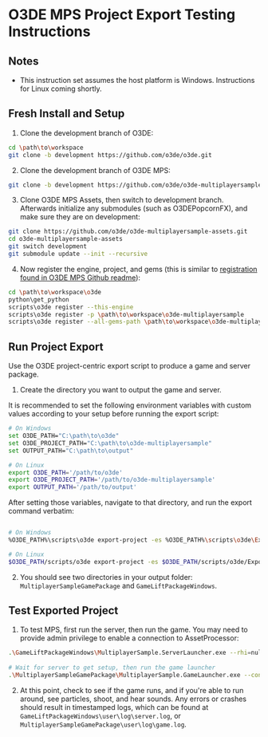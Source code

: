 # O3DE MPS Project Export Testing Instructions

## Notes

* This instruction set assumes the host platform is Windows. Instructions for Linux coming shortly.

## Fresh Install and Setup
1. Clone the development branch of O3DE:
```bash
cd \path\to\workspace
git clone -b development https://github.com/o3de/o3de.git 
```
2. Clone the development branch of O3DE MPS:
```bash
git clone -b development https://github.com/o3de/o3de-multiplayersample.git
```
3. Clone O3DE MPS Assets, then switch to development branch. Afterwards initialize any submodules (such as O3DEPopcornFX), and make sure they are on development:
```bash
git clone https://github.com/o3de/o3de-multiplayersample-assets.git
cd o3de-multiplayersample-assets
git switch development
git submodule update --init --recursive
```
4. Now register the engine, project, and gems (this is similar to [registration found in O3DE MPS Github readme](https://github.com/o3de/o3de-multiplayersample/blob/MPSProjectExportTestingInstructions/README.md#step-2-register-the-engine-the-project-and-the-gems)):
```bash
cd \path\to\workspace\o3de
python\get_python
scripts\o3de register --this-engine
scripts\o3de register -p \path\to\workspace\o3de-multiplayersample
scripts\o3de register --all-gems-path \path\to\workspace\o3de-multiplayersample-assets\Gems
```

## Run Project Export
Use the O3DE project-centric export script to produce a game and server package. 

1. Create the directory you want to output the game and server.

It is recommended to set the following environment variables with custom values according to your setup before running the export script:
```bash
# On Windows
set O3DE_PATH="C:\path\to\o3de"
set O3DE_PROJECT_PATH="C:\path\to\o3de-multiplayersample"
set OUTPUT_PATH="C:\path\to\output"

# On Linux
export O3DE_PATH='/path/to/o3de'
export O3DE_PROJECT_PATH='/path/to/o3de-multiplayersample'
export OUTPUT_PATH='/path/to/output'
```

After setting those variables, navigate to that directory, and run the export command verbatim:
```bash

# On Windows
%O3DE_PATH%\scripts\o3de export-project -es %O3DE_PATH%\scripts\o3de\ExportScripts\export_standalone_monolithic_project_centric.py -pp %O3DE_PROJECT_PATH% -out %OUTPUT_PATH% -cfg release -a zip -nounified -gpfp launch_client.cfg -spfp launch_client.cfg -code -assets -ll INFO -sl %O3DE_PROJECT_PATH%\AssetBundling\SeedLists\BasePopcornFxSeedList.seed -sl %O3DE_PROJECT_PATH%\AssetBundling\SeedLists\GameSeedList.seed -sl %O3DE_PROJECT_PATH%\AssetBundling\SeedLists\VFXSeedList.seed

# On Linux
$O3DE_PATH/scripts/o3de export-project -es $O3DE_PATH/scripts/o3de/ExportScripts/export_standalone_monolithic_project_centric.py -pp $O3DE_PROJECT_PATH -out $OUTPUT_PATH -cfg release -a zip -nounified -gpfp launch_client.cfg -spfp launch_client.cfg -code -assets -ll INFO -sl $O3DE_PROJECT_PATH/AssetBundling/SeedLists/BasePopcornFxSeedList.seed -sl $O3DE_PROJECT_PATH/AssetBundling/SeedLists/GameSeedList.seed -sl $O3DE_PROJECT_PATH/AssetBundling/SeedLists/VFXSeedList.seed

```

2. You should see two directories in your output folder: `MultiplayerSampleGamePackage` and `GameLiftPackageWindows`.

## Test Exported Project
1. To test MPS, first run the server, then run the game. You may need to provide admin privilege to enable a connection to AssetProcessor:
```bash
.\GameLiftPackageWindows\MultiplayerSample.ServerLauncher.exe --rhi=null -NullRenderer --console-command-file=launch_server.cfg --net_udpDefaultTimeoutMs=20000
 
# Wait for server to get setup, then run the game launcher
.\MultiplayerSampleGamePackage\MultiplayerSample.GameLauncher.exe --connect=127.0.0.1 --net_udpDefaultTimeoutMs=20000
```

2. At this point, check to see if the game runs, and if you're able to run around, see particles, shoot, and hear sounds. Any errors or crashes should result in timestamped logs, which can be found at `GameLiftPackageWindows\user\log\server.log`, or `MultiplayerSampleGamePackage\user\log\game.log`.
